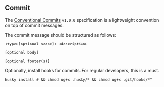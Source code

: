## Commit

The [Conventional Commits](https://www.conventionalcommits.org/en/v1.0.0/) `v1.0.0` specification is a lightweight
convention on top of commit messages.

The commit message should be structured as follows:

```
<type>[optional scope]: <description>

[optional body]

[optional footer(s)]
```

Optionally, install hooks for commits. For regular developers, this is a must.

```shell
husky install # && chmod ug+x .husky/* && chmod ug+x .git/hooks/*"
```